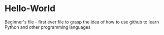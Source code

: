 # Hello-World
Beginner's file - first ever file to grasp the idea of how to use github to learn Python and other programming languages
